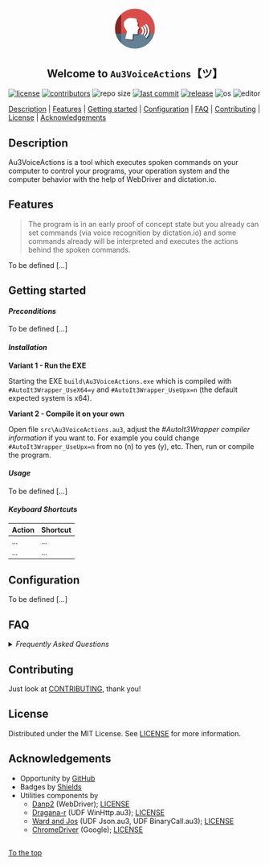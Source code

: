 #####

<p align="center">
    <img src="images/icon.png" width="80" />
    <h2 align="center">Welcome to <code>Au3VoiceActions</code>【ツ】</h2>
</p>

[![license](https://img.shields.io/badge/license-MIT-ff69b4.svg?style=flat-square&logo=spdx)](https://github.com/Sven-Seyfert/Au3VidOverlay/blob/master/LICENSE.md)
[![contributors](https://img.shields.io/github/contributors/Sven-Seyfert/Au3VidOverlay.svg?style=flat-square&logo=github)](https://github.com/Sven-Seyfert/Au3VidOverlay/graphs/contributors)
![repo size](https://img.shields.io/github/repo-size/Sven-Seyfert/Au3VidOverlay.svg?style=flat-square&logo=github)
[![last commit](https://img.shields.io/github/last-commit/Sven-Seyfert/Au3VidOverlay.svg?style=flat-square&logo=github)](https://github.com/Sven-Seyfert/Au3VidOverlay/commits/master)
[![release](https://img.shields.io/github/release/Sven-Seyfert/Au3VidOverlay.svg?style=flat-square&logo=github)](https://github.com/Sven-Seyfert/Au3VidOverlay/releases/latest)
![os](https://img.shields.io/badge/os-windows-yellow.svg?style=flat-square&logo=windows)
![editor](https://img.shields.io/badge/editor-VSCode-blueviolet.svg?style=flat-square&logo=visual-studio-code)

[Description](#description) | [Features](#features) | [Getting started](#getting-started) | [Configuration](#configuration) | [FAQ](#faq) | [Contributing](#contributing) | [License](#license) | [Acknowledgements](#acknowledgements)

## Description

Au3VoiceActions is a tool which executes spoken commands on your computer to control your programs, your operation system and the computer behavior with the help of WebDriver and dictation.io.

## Features

> The program is in an early proof of concept state but you already can set commands (via voice recognition by dictation.io) and some commands already will be interpreted and executes the actions behind the spoken commands.

To be defined [...]

## Getting started

#### *Preconditions*

To be defined [...]

#### *Installation*

**Variant 1 - Run the EXE**

Starting the EXE `build\Au3VoiceActions.exe` which is compiled with `#AutoIt3Wrapper_UseX64=y` and `#AutoIt3Wrapper_UseUpx=n` (the default expected system is x64).

**Variant 2 - Compile it on your own**

Open file `src\Au3VoiceActions.au3`, adjust the *#AutoIt3Wrapper compiler information* if you want to. For example you could change `#AutoIt3Wrapper_UseUpx=n` from no (n) to yes (y), etc.
Then, run or compile the program.

#### *Usage*

To be defined [...]

#### *Keyboard Shortcuts*

| Action | Shortcut |
| :---   | :---     |
| ...    | ...      |
| ...    | ...      |

## Configuration

To be defined [...]

## FAQ

<details>
<summary><i>Frequently Asked Questions</i></summary><br>

  <details>
  <summary><code>1. How to [...]</code></summary><p>

  **Q:** Is there a frequently asked question already?<br>
  **A:** No, not yet.

  <br></p></details>

  <details>
  <summary><code>2. How to [...]</code></summary><p>

  **Q:** [...]?<br>
  **A:** [...].

  <br></p></details>

</details>

## Contributing

Just look at [CONTRIBUTING](https://github.com/Sven-Seyfert/Au3VoiceActions/blob/main/docs/CONTRIBUTING.md), thank you!

## License

Distributed under the MIT License. See [LICENSE](https://github.com/Sven-Seyfert/Au3VoiceActions/blob/main/LICENSE.md) for more information.

## Acknowledgements

- Opportunity by [GitHub](https://github.com)
- Badges by [Shields](https://shields.io)
- Utilities components by
  - [Danp2](https://github.com/Danp2/WebDriver) (WebDriver); [LICENSE](https://github.com/Danp2/WebDriver/blob/master/LICENSE)
  - [Dragana-r](https://github.com/dragana-r/autoit-winhttp/releases/latest) (UDF WinHttp.au3); [LICENSE]()
  - [Ward and Jos](https://www.autoitscript.com/forum/topic/148114-a-non-strict-json-udf-jsmn) (UDF Json.au3, UDF BinaryCall.au3); [LICENSE]()
  - [ChromeDriver](https://chromedriver.chromium.org/downloads) (Google); [LICENSE](https://source.chromium.org/chromium/chromium/src/+/main:LICENSE)

##

[To the top](#)
